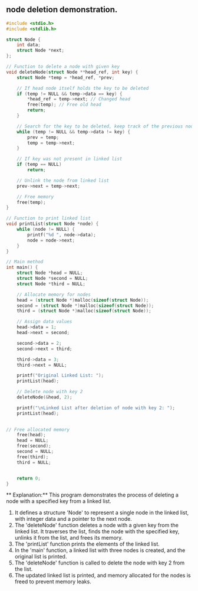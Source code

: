 
## node deletion demonstration.

```cpp
#include <stdio.h>
#include <stdlib.h>

struct Node {
    int data;
    struct Node *next;
};

// Function to delete a node with given key
void deleteNode(struct Node **head_ref, int key) {
    struct Node *temp = *head_ref, *prev;

    // If head node itself holds the key to be deleted
    if (temp != NULL && temp->data == key) {
        *head_ref = temp->next; // Changed head
        free(temp); // Free old head
        return;
    }

    // Search for the key to be deleted, keep track of the previous node as we need to change 'prev->next'
    while (temp != NULL && temp->data != key) {
        prev = temp;
        temp = temp->next;
    }

    // If key was not present in linked list
    if (temp == NULL)
        return;

    // Unlink the node from linked list
    prev->next = temp->next;

    // Free memory
    free(temp);
}

// Function to print linked list
void printList(struct Node *node) {
    while (node != NULL) {
        printf("%d ", node->data);
        node = node->next;
    }
}

// Main method
int main() {
    struct Node *head = NULL;
    struct Node *second = NULL;
    struct Node *third = NULL;

    // Allocate memory for nodes
    head = (struct Node *)malloc(sizeof(struct Node));
    second = (struct Node *)malloc(sizeof(struct Node));
    third = (struct Node *)malloc(sizeof(struct Node));

    // Assign data values
    head->data = 1;
    head->next = second;

    second->data = 2;
    second->next = third;

    third->data = 3;
    third->next = NULL;

    printf("Original Linked List: ");
    printList(head);

    // Delete node with key 2
    deleteNode(&head, 2);

    printf("\nLinked List after deletion of node with key 2: ");
    printList(head);

   
// Free allocated memory
    free(head);
    head = NULL;
    free(second);
    second = NULL;
    free(third);
    third = NULL;


    return 0;
}
```

** Explanation:**
This program demonstrates the process of deleting a node with a specified key from a linked list.
1. It defines a structure 'Node' to represent a single node in the linked list, with integer data and a pointer to the next node.
2. The 'deleteNode' function deletes a node with a given key from the linked list. It traverses the list, finds the node with the specified key, unlinks it from the list, and frees its memory.
3. The 'printList' function prints the elements of the linked list.
4. In the 'main' function, a linked list with three nodes is created, and the original list is printed.
5. The 'deleteNode' function is called to delete the node with key 2 from the list.
6. The updated linked list is printed, and memory allocated for the nodes is freed to prevent memory leaks.
